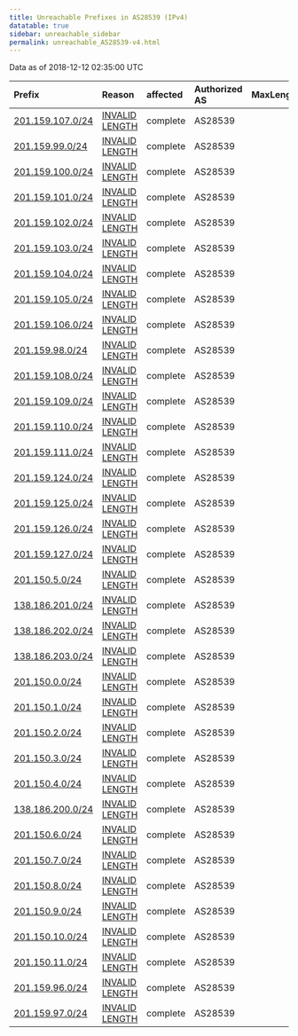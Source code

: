 ```yaml
---
title: Unreachable Prefixes in AS28539 (IPv4)
datatable: true
sidebar: unreachable_sidebar
permalink: unreachable_AS28539-v4.html
---
```


Data as of 2018-12-12 02:35:00 UTC


<div class="datatable-begin"></div>

| Prefix                                                     | Reason                                                                                                     | affected   | Authorized AS   |   MaxLength | Anchor                                         |   unreachable /24s |
|:-----------------------------------------------------------|:-----------------------------------------------------------------------------------------------------------|:-----------|:----------------|------------:|:-----------------------------------------------|-------------------:|
| [201.159.107.0/24](https://stat.ripe.net/201.159.107.0/24) | [INVALID LENGTH](https://rpki-validator.ripe.net/announcement-preview?asn=AS28539&prefix=201.159.107.0/24) | complete   | AS28539         |          22 | [LACNIC](unreachable_LACNIC_RPKI_Root-v4.html) |                  1 |
| [201.159.99.0/24](https://stat.ripe.net/201.159.99.0/24)   | [INVALID LENGTH](https://rpki-validator.ripe.net/announcement-preview?asn=AS28539&prefix=201.159.99.0/24)  | complete   | AS28539         |          21 | [LACNIC](unreachable_LACNIC_RPKI_Root-v4.html) |                  1 |
| [201.159.100.0/24](https://stat.ripe.net/201.159.100.0/24) | [INVALID LENGTH](https://rpki-validator.ripe.net/announcement-preview?asn=AS28539&prefix=201.159.100.0/24) | complete   | AS28539         |          21 | [LACNIC](unreachable_LACNIC_RPKI_Root-v4.html) |                  1 |
| [201.159.101.0/24](https://stat.ripe.net/201.159.101.0/24) | [INVALID LENGTH](https://rpki-validator.ripe.net/announcement-preview?asn=AS28539&prefix=201.159.101.0/24) | complete   | AS28539         |          21 | [LACNIC](unreachable_LACNIC_RPKI_Root-v4.html) |                  1 |
| [201.159.102.0/24](https://stat.ripe.net/201.159.102.0/24) | [INVALID LENGTH](https://rpki-validator.ripe.net/announcement-preview?asn=AS28539&prefix=201.159.102.0/24) | complete   | AS28539         |          21 | [LACNIC](unreachable_LACNIC_RPKI_Root-v4.html) |                  1 |
| [201.159.103.0/24](https://stat.ripe.net/201.159.103.0/24) | [INVALID LENGTH](https://rpki-validator.ripe.net/announcement-preview?asn=AS28539&prefix=201.159.103.0/24) | complete   | AS28539         |          21 | [LACNIC](unreachable_LACNIC_RPKI_Root-v4.html) |                  1 |
| [201.159.104.0/24](https://stat.ripe.net/201.159.104.0/24) | [INVALID LENGTH](https://rpki-validator.ripe.net/announcement-preview?asn=AS28539&prefix=201.159.104.0/24) | complete   | AS28539         |          22 | [LACNIC](unreachable_LACNIC_RPKI_Root-v4.html) |                  1 |
| [201.159.105.0/24](https://stat.ripe.net/201.159.105.0/24) | [INVALID LENGTH](https://rpki-validator.ripe.net/announcement-preview?asn=AS28539&prefix=201.159.105.0/24) | complete   | AS28539         |          22 | [LACNIC](unreachable_LACNIC_RPKI_Root-v4.html) |                  1 |
| [201.159.106.0/24](https://stat.ripe.net/201.159.106.0/24) | [INVALID LENGTH](https://rpki-validator.ripe.net/announcement-preview?asn=AS28539&prefix=201.159.106.0/24) | complete   | AS28539         |          22 | [LACNIC](unreachable_LACNIC_RPKI_Root-v4.html) |                  1 |
| [201.159.98.0/24](https://stat.ripe.net/201.159.98.0/24)   | [INVALID LENGTH](https://rpki-validator.ripe.net/announcement-preview?asn=AS28539&prefix=201.159.98.0/24)  | complete   | AS28539         |          21 | [LACNIC](unreachable_LACNIC_RPKI_Root-v4.html) |                  1 |
| [201.159.108.0/24](https://stat.ripe.net/201.159.108.0/24) | [INVALID LENGTH](https://rpki-validator.ripe.net/announcement-preview?asn=AS28539&prefix=201.159.108.0/24) | complete   | AS28539         |          22 | [LACNIC](unreachable_LACNIC_RPKI_Root-v4.html) |                  1 |
| [201.159.109.0/24](https://stat.ripe.net/201.159.109.0/24) | [INVALID LENGTH](https://rpki-validator.ripe.net/announcement-preview?asn=AS28539&prefix=201.159.109.0/24) | complete   | AS28539         |          22 | [LACNIC](unreachable_LACNIC_RPKI_Root-v4.html) |                  1 |
| [201.159.110.0/24](https://stat.ripe.net/201.159.110.0/24) | [INVALID LENGTH](https://rpki-validator.ripe.net/announcement-preview?asn=AS28539&prefix=201.159.110.0/24) | complete   | AS28539         |          22 | [LACNIC](unreachable_LACNIC_RPKI_Root-v4.html) |                  1 |
| [201.159.111.0/24](https://stat.ripe.net/201.159.111.0/24) | [INVALID LENGTH](https://rpki-validator.ripe.net/announcement-preview?asn=AS28539&prefix=201.159.111.0/24) | complete   | AS28539         |          22 | [LACNIC](unreachable_LACNIC_RPKI_Root-v4.html) |                  1 |
| [201.159.124.0/24](https://stat.ripe.net/201.159.124.0/24) | [INVALID LENGTH](https://rpki-validator.ripe.net/announcement-preview?asn=AS28539&prefix=201.159.124.0/24) | complete   | AS28539         |          22 | [LACNIC](unreachable_LACNIC_RPKI_Root-v4.html) |                  1 |
| [201.159.125.0/24](https://stat.ripe.net/201.159.125.0/24) | [INVALID LENGTH](https://rpki-validator.ripe.net/announcement-preview?asn=AS28539&prefix=201.159.125.0/24) | complete   | AS28539         |          22 | [LACNIC](unreachable_LACNIC_RPKI_Root-v4.html) |                  1 |
| [201.159.126.0/24](https://stat.ripe.net/201.159.126.0/24) | [INVALID LENGTH](https://rpki-validator.ripe.net/announcement-preview?asn=AS28539&prefix=201.159.126.0/24) | complete   | AS28539         |          22 | [LACNIC](unreachable_LACNIC_RPKI_Root-v4.html) |                  1 |
| [201.159.127.0/24](https://stat.ripe.net/201.159.127.0/24) | [INVALID LENGTH](https://rpki-validator.ripe.net/announcement-preview?asn=AS28539&prefix=201.159.127.0/24) | complete   | AS28539         |          22 | [LACNIC](unreachable_LACNIC_RPKI_Root-v4.html) |                  1 |
| [201.150.5.0/24](https://stat.ripe.net/201.150.5.0/24)     | [INVALID LENGTH](https://rpki-validator.ripe.net/announcement-preview?asn=AS28539&prefix=201.150.5.0/24)   | complete   | AS28539         |          21 | [LACNIC](unreachable_LACNIC_RPKI_Root-v4.html) |                  1 |
| [138.186.201.0/24](https://stat.ripe.net/138.186.201.0/24) | [INVALID LENGTH](https://rpki-validator.ripe.net/announcement-preview?asn=AS28539&prefix=138.186.201.0/24) | complete   | AS28539         |          22 | [LACNIC](unreachable_LACNIC_RPKI_Root-v4.html) |                  1 |
| [138.186.202.0/24](https://stat.ripe.net/138.186.202.0/24) | [INVALID LENGTH](https://rpki-validator.ripe.net/announcement-preview?asn=AS28539&prefix=138.186.202.0/24) | complete   | AS28539         |          22 | [LACNIC](unreachable_LACNIC_RPKI_Root-v4.html) |                  1 |
| [138.186.203.0/24](https://stat.ripe.net/138.186.203.0/24) | [INVALID LENGTH](https://rpki-validator.ripe.net/announcement-preview?asn=AS28539&prefix=138.186.203.0/24) | complete   | AS28539         |          22 | [LACNIC](unreachable_LACNIC_RPKI_Root-v4.html) |                  1 |
| [201.150.0.0/24](https://stat.ripe.net/201.150.0.0/24)     | [INVALID LENGTH](https://rpki-validator.ripe.net/announcement-preview?asn=AS28539&prefix=201.150.0.0/24)   | complete   | AS28539         |          21 | [LACNIC](unreachable_LACNIC_RPKI_Root-v4.html) |                  1 |
| [201.150.1.0/24](https://stat.ripe.net/201.150.1.0/24)     | [INVALID LENGTH](https://rpki-validator.ripe.net/announcement-preview?asn=AS28539&prefix=201.150.1.0/24)   | complete   | AS28539         |          21 | [LACNIC](unreachable_LACNIC_RPKI_Root-v4.html) |                  1 |
| [201.150.2.0/24](https://stat.ripe.net/201.150.2.0/24)     | [INVALID LENGTH](https://rpki-validator.ripe.net/announcement-preview?asn=AS28539&prefix=201.150.2.0/24)   | complete   | AS28539         |          21 | [LACNIC](unreachable_LACNIC_RPKI_Root-v4.html) |                  1 |
| [201.150.3.0/24](https://stat.ripe.net/201.150.3.0/24)     | [INVALID LENGTH](https://rpki-validator.ripe.net/announcement-preview?asn=AS28539&prefix=201.150.3.0/24)   | complete   | AS28539         |          21 | [LACNIC](unreachable_LACNIC_RPKI_Root-v4.html) |                  1 |
| [201.150.4.0/24](https://stat.ripe.net/201.150.4.0/24)     | [INVALID LENGTH](https://rpki-validator.ripe.net/announcement-preview?asn=AS28539&prefix=201.150.4.0/24)   | complete   | AS28539         |          21 | [LACNIC](unreachable_LACNIC_RPKI_Root-v4.html) |                  1 |
| [138.186.200.0/24](https://stat.ripe.net/138.186.200.0/24) | [INVALID LENGTH](https://rpki-validator.ripe.net/announcement-preview?asn=AS28539&prefix=138.186.200.0/24) | complete   | AS28539         |          22 | [LACNIC](unreachable_LACNIC_RPKI_Root-v4.html) |                  1 |
| [201.150.6.0/24](https://stat.ripe.net/201.150.6.0/24)     | [INVALID LENGTH](https://rpki-validator.ripe.net/announcement-preview?asn=AS28539&prefix=201.150.6.0/24)   | complete   | AS28539         |          21 | [LACNIC](unreachable_LACNIC_RPKI_Root-v4.html) |                  1 |
| [201.150.7.0/24](https://stat.ripe.net/201.150.7.0/24)     | [INVALID LENGTH](https://rpki-validator.ripe.net/announcement-preview?asn=AS28539&prefix=201.150.7.0/24)   | complete   | AS28539         |          21 | [LACNIC](unreachable_LACNIC_RPKI_Root-v4.html) |                  1 |
| [201.150.8.0/24](https://stat.ripe.net/201.150.8.0/24)     | [INVALID LENGTH](https://rpki-validator.ripe.net/announcement-preview?asn=AS28539&prefix=201.150.8.0/24)   | complete   | AS28539         |          22 | [LACNIC](unreachable_LACNIC_RPKI_Root-v4.html) |                  1 |
| [201.150.9.0/24](https://stat.ripe.net/201.150.9.0/24)     | [INVALID LENGTH](https://rpki-validator.ripe.net/announcement-preview?asn=AS28539&prefix=201.150.9.0/24)   | complete   | AS28539         |          22 | [LACNIC](unreachable_LACNIC_RPKI_Root-v4.html) |                  1 |
| [201.150.10.0/24](https://stat.ripe.net/201.150.10.0/24)   | [INVALID LENGTH](https://rpki-validator.ripe.net/announcement-preview?asn=AS28539&prefix=201.150.10.0/24)  | complete   | AS28539         |          22 | [LACNIC](unreachable_LACNIC_RPKI_Root-v4.html) |                  1 |
| [201.150.11.0/24](https://stat.ripe.net/201.150.11.0/24)   | [INVALID LENGTH](https://rpki-validator.ripe.net/announcement-preview?asn=AS28539&prefix=201.150.11.0/24)  | complete   | AS28539         |          22 | [LACNIC](unreachable_LACNIC_RPKI_Root-v4.html) |                  1 |
| [201.159.96.0/24](https://stat.ripe.net/201.159.96.0/24)   | [INVALID LENGTH](https://rpki-validator.ripe.net/announcement-preview?asn=AS28539&prefix=201.159.96.0/24)  | complete   | AS28539         |          21 | [LACNIC](unreachable_LACNIC_RPKI_Root-v4.html) |                  1 |
| [201.159.97.0/24](https://stat.ripe.net/201.159.97.0/24)   | [INVALID LENGTH](https://rpki-validator.ripe.net/announcement-preview?asn=AS28539&prefix=201.159.97.0/24)  | complete   | AS28539         |          21 | [LACNIC](unreachable_LACNIC_RPKI_Root-v4.html) |                  1 |

<div class="datatable-end"></div>